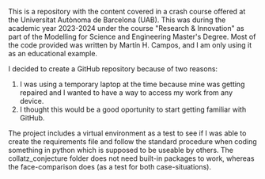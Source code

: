 This is a repository with the content covered in a crash course offered at the Universitat Autònoma de Barcelona (UAB). This was during the academic year 2023-2024 under the course "Research & Innovation" as part of the Modelling for Science and Engineering Master's Degree. Most of the code provided was written by Martín H. Campos, and I am only using it as an educational example.

I decided to create a GitHub repository because of two reasons:
1. I was using a temporary laptop at the time because mine was getting repaired and I wanted to have a way to access my work from any device.
2. I thought this would be a good oportunity to start getting familiar with GitHub.

The project includes a virtual environment as a test to see if I was able to create the requirements file and follow the standard procedure when coding something in python which is supposed to be useable by others. The collatz_conjecture folder does not need built-in packages to work, whereas the face-comparison does (as a test for both case-situations).